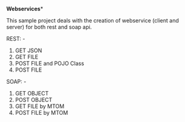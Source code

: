  **********************Webservices***********************
 
 This sample project deals with the creation of webservice (client and server) for both rest and soap api.
 
 REST: -
 1. GET JSON
 2. GET FILE
 3. POST FILE and POJO Class
 4. POST FILE
 
 
 SOAP: -
 1. GET OBJECT
 2. POST OBJECT
 3. GET FILE by MTOM
 4. POST FILE by MTOM